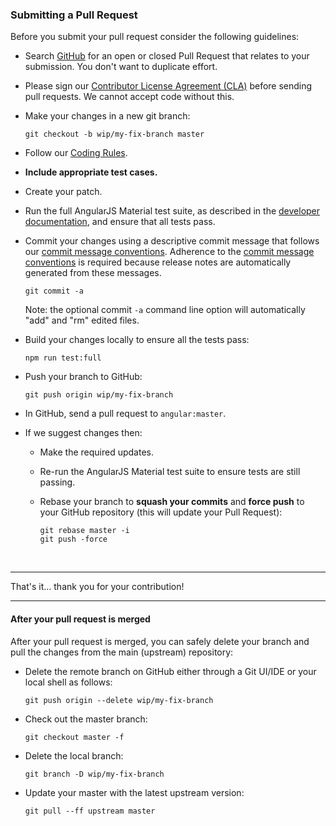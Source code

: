 ### Submitting a Pull Request
Before you submit your pull request consider the following guidelines:

* Search [GitHub](https://github.com/angular/material/pulls) for an open or closed Pull Request
  that relates to your submission. You don't want to duplicate effort.

* Please sign our [Contributor License Agreement (CLA)](../../.github/CONTRIBUTING.md#cla) before sending pull
  requests. We cannot accept code without this.

* Make your changes in a new git branch:

     ```shell
     git checkout -b wip/my-fix-branch master
     ```

* Follow our [Coding Rules](CODING.md#rules).

* **Include appropriate test cases.**

* Create your patch.

* Run the full AngularJS Material test suite, as described in the [developer documentation](BUILD.md),
  and ensure that all tests pass.

* Commit your changes using a descriptive commit message that follows our
  [commit message conventions](../../.github/CONTRIBUTING.md#commit-message-format). Adherence to the [commit message conventions](../../.github/CONTRIBUTING.md#commit-message-format) is required
  because release notes are automatically generated from these messages.

     ```shell
     git commit -a
     ```
  Note: the optional commit `-a` command line option will automatically "add" and "rm" edited files.

* Build your changes locally to ensure all the tests pass:

    ```shell
    npm run test:full
    ```

* Push your branch to GitHub:

    ```shell
    git push origin wip/my-fix-branch
    ```

* In GitHub, send a pull request to `angular:master`.

* If we suggest changes then:
  * Make the required updates.

  * Re-run the AngularJS Material test suite to ensure tests are still passing.

  * Rebase your branch to **squash your commits** and **force push** to your GitHub repository 
    (this will update your Pull Request):

    ```shell
    git rebase master -i
    git push -force
    ```

<br/>
<hr/>

That's it... thank you for your contribution!

<hr/>

#### After your pull request is merged

After your pull request is merged, you can safely delete your branch and pull the changes
from the main (upstream) repository:

* Delete the remote branch on GitHub either through a Git UI/IDE or your local shell as follows:

    ```shell
    git push origin --delete wip/my-fix-branch
    ```

* Check out the master branch:

    ```shell
    git checkout master -f
    ```

* Delete the local branch:

    ```shell
    git branch -D wip/my-fix-branch
    ```

* Update your master with the latest upstream version:

    ```shell
    git pull --ff upstream master
    ```

